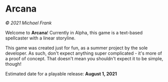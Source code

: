 # Arcana
_© 2021 Michael Frank_

Welcome to **Arcana**! Currently in Alpha, this game is a text-based spellcaster with a linear storyline.

This game was created just for fun, as a summer project by the sole developer. As such, don't expect anything super complicated - it's more of a proof of concept. That doesn't mean you shouldn't expect it to be simple, though!

Estimated date for a playable release: **August 1, 2021**

